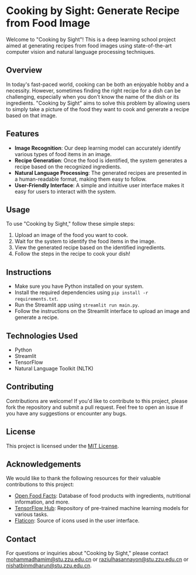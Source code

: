 # Cooking by Sight: Generate Recipe from Food Image

Welcome to "Cooking by Sight"! This is a deep learning school project aimed at generating recipes from food images using state-of-the-art computer vision and natural language processing techniques.

## Overview

In today's fast-paced world, cooking can be both an enjoyable hobby and a necessity. However, sometimes finding the right recipe for a dish can be challenging, especially when you don't know the name of the dish or its ingredients. "Cooking by Sight" aims to solve this problem by allowing users to simply take a picture of the food they want to cook and generate a recipe based on that image.

## Features

- **Image Recognition**: Our deep learning model can accurately identify various types of food items in an image.
- **Recipe Generation**: Once the food is identified, the system generates a recipe based on the recognized ingredients.
- **Natural Language Processing**: The generated recipes are presented in a human-readable format, making them easy to follow.
- **User-Friendly Interface**: A simple and intuitive user interface makes it easy for users to interact with the system.

## Usage

To use "Cooking by Sight," follow these simple steps:

1. Upload an image of the food you want to cook.
2. Wait for the system to identify the food items in the image.
3. View the generated recipe based on the identified ingredients.
4. Follow the steps in the recipe to cook your dish!

## Instructions

- Make sure you have Python installed on your system.
- Install the required dependencies using `pip install -r requirements.txt`.
- Run the Streamlit app using `streamlit run main.py`.
- Follow the instructions on the Streamlit interface to upload an image and generate a recipe.

## Technologies Used

- Python
- Streamlit
- TensorFlow
- Natural Language Toolkit (NLTK)

## Contributing

Contributions are welcome! If you'd like to contribute to this project, please fork the repository and submit a pull request. Feel free to open an issue if you have any suggestions or encounter any bugs.

## License

This project is licensed under the [MIT License](LICENSE).

## Acknowledgements

We would like to thank the following resources for their valuable contributions to this project:

- [Open Food Facts](https://world.openfoodfacts.org/): Database of food products with ingredients, nutritional information, and more.
- [TensorFlow Hub](https://tfhub.dev/): Repository of pre-trained machine learning models for various tasks.
- [Flaticon](https://www.flaticon.com/): Source of icons used in the user interface.

## Contact

For questions or inquiries about "Cooking by Sight," please contact [mohammadhamim@stu.zzu.edu.cn](mailto:mohammadhamim@stu.zzu.edu.cn) or [raziulhasannayon@stu.zzu.edu.cn](mailto:raziulhasannayon@stu.zzu.edu.cn) or [nishatbinmdharun@stu.zzu.edu.cn](mailto:nishatbinmdharun@stu.zzu.edu.cn).

